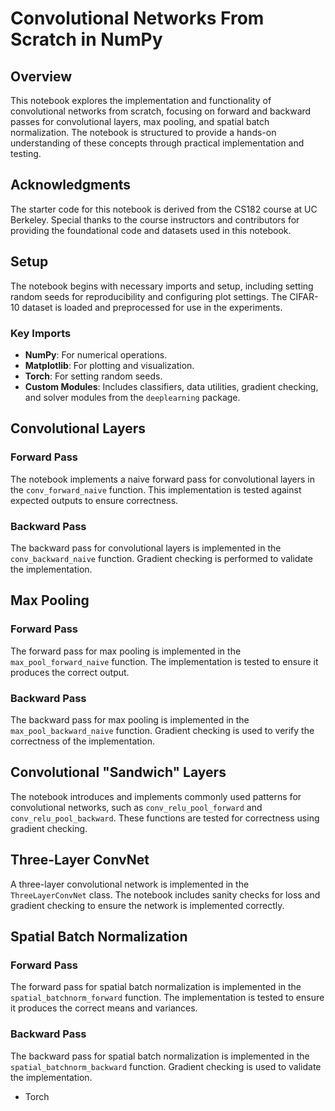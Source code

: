 # Convolutional Networks From Scratch in NumPy

## Overview
This notebook explores the implementation and functionality of convolutional networks from scratch, focusing on forward and backward passes for convolutional layers, max pooling, and spatial batch normalization. The notebook is structured to provide a hands-on understanding of these concepts through practical implementation and testing.

## Acknowledgments
The starter code for this notebook is derived from the CS182 course at UC Berkeley. Special thanks to the course instructors and contributors for providing the foundational code and datasets used in this notebook.

## Setup
The notebook begins with necessary imports and setup, including setting random seeds for reproducibility and configuring plot settings. The CIFAR-10 dataset is loaded and preprocessed for use in the experiments.

### Key Imports
- **NumPy**: For numerical operations.
- **Matplotlib**: For plotting and visualization.
- **Torch**: For setting random seeds.
- **Custom Modules**: Includes classifiers, data utilities, gradient checking, and solver modules from the `deeplearning` package.

## Convolutional Layers
### Forward Pass
The notebook implements a naive forward pass for convolutional layers in the `conv_forward_naive` function. This implementation is tested against expected outputs to ensure correctness.

### Backward Pass
The backward pass for convolutional layers is implemented in the `conv_backward_naive` function. Gradient checking is performed to validate the implementation.

## Max Pooling
### Forward Pass
The forward pass for max pooling is implemented in the `max_pool_forward_naive` function. The implementation is tested to ensure it produces the correct output.

### Backward Pass
The backward pass for max pooling is implemented in the `max_pool_backward_naive` function. Gradient checking is used to verify the correctness of the implementation.

## Convolutional "Sandwich" Layers
The notebook introduces and implements commonly used patterns for convolutional networks, such as `conv_relu_pool_forward` and `conv_relu_pool_backward`. These functions are tested for correctness using gradient checking.

## Three-Layer ConvNet
A three-layer convolutional network is implemented in the `ThreeLayerConvNet` class. The notebook includes sanity checks for loss and gradient checking to ensure the network is implemented correctly.

## Spatial Batch Normalization
### Forward Pass
The forward pass for spatial batch normalization is implemented in the `spatial_batchnorm_forward` function. The implementation is tested to ensure it produces the correct means and variances.

### Backward Pass
The backward pass for spatial batch normalization is implemented in the `spatial_batchnorm_backward` function. Gradient checking is used to validate the implementation.

- Torch
